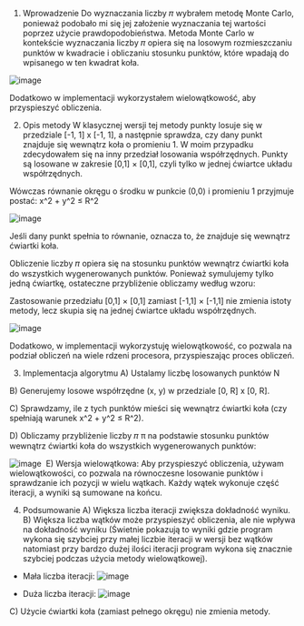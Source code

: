 1. Wprowadzenie
Do wyznaczania liczby 𝜋 wybrałem metodę Monte Carlo, ponieważ podobało mi się jej założenie wyznaczania tej wartości poprzez użycie prawdopodobieństwa. Metoda Monte Carlo w kontekście wyznaczania liczby 𝜋
opiera się na losowym rozmieszczaniu punktów w kwadracie i obliczaniu stosunku punktów, które wpadają do wpisanego w ten kwadrat koła.

![image](https://github.com/user-attachments/assets/01207e89-22e2-4755-bdde-c7b384702483)

Dodatkowo w implementacji wykorzystałem wielowątkowość, aby przyspieszyć obliczenia.

2. Opis metody
W klasycznej wersji tej metody punkty losuje się w przedziale [-1, 1] x [-1, 1], a następnie sprawdza, czy dany punkt znajduje się wewnątrz koła o promieniu 1. W moim przypadku zdecydowałem się na inny przedział losowania współrzędnych. Punkty są losowane w zakresie [0,1] × [0,1], czyli tylko w jednej ćwiartce układu współrzędnych.

Wówczas równanie okręgu o środku w punkcie (0,0) i promieniu 1 przyjmuje postać:
x^2 + y^2 ≤ R^2

![image](https://github.com/user-attachments/assets/d103b0fb-8ca4-4b5b-ada0-2f6c41680917)

Jeśli dany punkt spełnia to równanie, oznacza to, że znajduje się wewnątrz ćwiartki koła.

Obliczenie liczby 𝜋 opiera się na stosunku punktów wewnątrz ćwiartki koła do wszystkich wygenerowanych punktów. Ponieważ symulujemy tylko jedną ćwiartkę, ostateczne przybliżenie obliczamy według wzoru:
 
Zastosowanie przedziału [0,1] × [0,1] zamiast [-1,1] × [-1,1] nie zmienia istoty metody, lecz skupia się na jednej ćwiartce układu współrzędnych.

![image](https://github.com/user-attachments/assets/bf4b2cd8-e6e3-47a2-9839-19ca0321e8d0)

Dodatkowo, w implementacji wykorzystuję wielowątkowość, co pozwala na podział obliczeń na wiele rdzeni procesora, przyspieszając proces obliczeń.

3. Implementacja algorytmu
A) Ustalamy liczbę losowanych punktów N

B) Generujemy losowe współrzędne (x, y) w przedziale [0, R] x [0, R]. 

C) Sprawdzamy, ile z tych punktów mieści się wewnątrz ćwiartki koła (czy spełniają warunek x^2 + y^2 ≤ R^2). 

D)  Obliczamy przybliżenie liczby 𝜋 π na podstawie stosunku punktów wewnątrz ćwiartki koła do wszystkich wygenerowanych punktów: 

![image](https://github.com/user-attachments/assets/bf4b2cd8-e6e3-47a2-9839-19ca0321e8d0)
​ 
E) Wersja wielowątkowa:
Aby przyspieszyć obliczenia, używam wielowątkowości, co pozwala na równoczesne losowanie punktów i sprawdzanie ich pozycji w wielu wątkach. Każdy wątek wykonuje część iteracji, a wyniki są sumowane na końcu.

4. Podsumowanie
A) Większa liczba iteracji zwiększa dokładność wyniku.
B) Większa liczba wątków może przyspieszyć obliczenia, ale nie wpływa na dokładność wyniku (Świetnie pokazują to wyniki gdzie program wykona się szybciej przy małej liczbie iteracji w wersji bez wątków natomiast przy bardzo dużej ilości iteracji program wykona się znacznie szybciej podczas użycia metody wielowątkowej).

 - Mała liczba iteracji:
  ![image](https://github.com/user-attachments/assets/69cdc6a5-006f-4afa-a5fb-bfaad8574404)

 
 - Duża liczba iteracji:
   ![image](https://github.com/user-attachments/assets/fa9208c1-87db-46fa-8fdb-083574c8eaa5)

C) Użycie ćwiartki koła (zamiast pełnego okręgu) nie zmienia metody.
